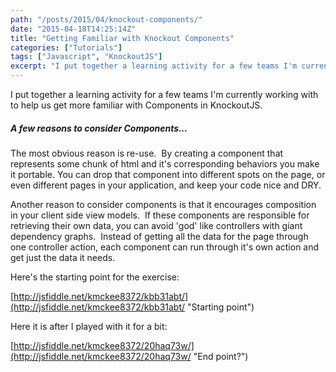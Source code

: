 ```yaml
---
path: "/posts/2015/04/knockout-components/"
date: "2015-04-18T14:25:14Z"
title: "Getting Familiar with Knockout Components"
categories: ["Tutorials"]
tags: ["Javascript", "KnockoutJS"]
excerpt: "I put together a learning activity for a few teams I'm currently working with to help us get more f..."
---
```


I put together a learning activity for a few teams I'm currently working with to help us get more familiar with Components in KnockoutJS.

##### A few reasons to consider Components...

The most obvious reason is re-use.  By creating a component that represents some chunk of html and it's corresponding behaviors you make it portable. You can drop that component into different spots on the page, or even different pages in your application, and keep your code nice and DRY.

Another reason to consider components is that it encourages composition in your client side view models.  If these components are responsible for retrieving their own data, you can avoid 'god' like controllers with giant dependency graphs.  Instead of getting all the data for the page through one controller action, each component can run through it's own action and get just the data it needs.

Here's the starting point for the exercise:

[http://jsfiddle.net/kmckee8372/kbb31abt/](http://jsfiddle.net/kmckee8372/kbb31abt/ "Starting point")

Here it is after I played with it for a bit:

[http://jsfiddle.net/kmckee8372/20haq73w/](http://jsfiddle.net/kmckee8372/20haq73w/ "End point?")